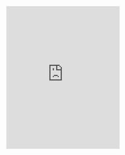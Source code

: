 <iframe src="https://open.spotify.com/embed/playlist/5joQwRVWmHrJiRep6yPsoU" width="300" height="380" frameborder="0" allowtransparency="true" allow="encrypted-media"></iframe>